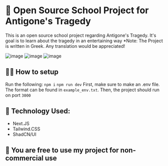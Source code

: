 # 🗽 Open Source School Project for Antigone's Tragedy
This is an open source school project regarding Antigone's Tragedy. It's goal is to learn about the tragedy in an entertaining way
*Note: The Project is written in Greek. Any translation would be appreciated!

![image](https://github.com/user-attachments/assets/627f5fb5-4eeb-4389-b755-d0cf0ecbb286)
![image](https://github.com/user-attachments/assets/34496dfa-63fa-4c40-89d0-2b0cf5797872)
![image](https://github.com/user-attachments/assets/51724285-27cc-4dc7-ac7b-0872b7c041c4)

## 👷‍♂️ How to setup
Run the following:
`npm i`
`npm run dev`
First, make sure to make an .env file. The format can be found in `example_env.txt`. Then, the project should run on port `3000`

## 🐬 Technology Used:
- Next.JS
- Tailwind.CSS
- ShadCN/UI

## 💚 You are free to use my project for non-commercial use 
